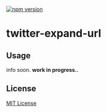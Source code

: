 [![npm version](http://img.shields.io/npm/v/twitter-expand-url.svg?style=flat)](https://www.npmjs.org/package/twitter-expand-url)

# twitter-expand-url

## Usage

info soon.
**work in progress..**

## License

[MIT License](http://en.wikipedia.org/wiki/MIT_License)
